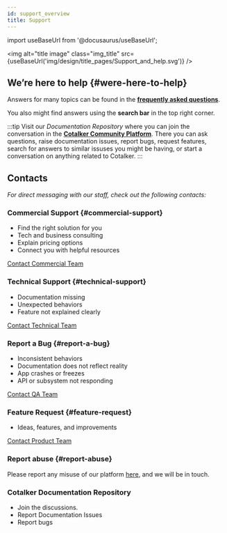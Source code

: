 ```yaml
---
id: support_overview
title: Support
---
```

import useBaseUrl from '@docusaurus/useBaseUrl'; 

<img alt="title image" class="img_title" src={useBaseUrl('img/design/title_pages/Support_and_help.svg')} />
<br/>

## We’re here to help {#were-here-to-help}

Answers for many topics can be found in the [**frequently asked questions**](/docs/getting_started/faq).
  
You also might find answers using the **search bar** in the top right corner.

:::tip
Visit our _Documentation Repository_ where you can join the conversation in the [**Cotalker Community Platform**](https://github.com/Cotalker/documentation/discussions). There you can ask questions, raise documentation issues, report bugs, request features, search for answers to similar issuses you might be having, or start a conversation on anything related to Cotalker.
:::


## Contacts
_For direct messaging with our staff, check out the following contacts:_
### Commercial Support {#commercial-support}

*  Find the right solution for you
*  Tech and business consulting 
*  Explain pricing options
*  Connect you with helpful resources
  
[Contact Commercial Team](/docs/support/commercial)

### Technical Support {#technical-support}

*  Documentation missing
*  Unexpected behaviors
*  Feature not explained clearly
  
[Contact Technical Team](/docs/support/technical)

### Report a Bug {#report-a-bug}
*  Inconsistent behaviors
*  Documentation does not reflect reality
*  App crashes or freezes
*  API or subsystem not responding
  
[Contact QA Team](/docs/support/bug_report)

### Feature Request {#feature-request}
*  Ideas, features, and improvements
  
[Contact Product Team](/docs/support/feature_request)


### Report abuse {#report-abuse}
Please report any misuse of our platform [here](/docs/support/report_abuse), and we will be in touch.


### Cotalker Documentation Repository
* Join the discussions.
* Report Documentation Issues
* Report bugs
